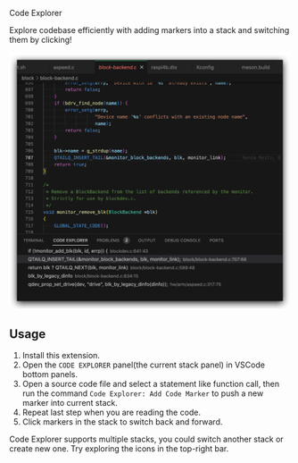 Code Explorer

Explore codebase efficiently with adding markers into a stack and switching them by clicking!

![](./media/example.png)

## Usage

1. Install this extension.
2. Open the `CODE EXPLORER` panel(the current stack panel) in VSCode bottom panels.
3. Open a source code file and select a statement like function call, then run the command `Code Explorer: Add Code Marker` to push a new marker into current stack.
4. Repeat last step when you are reading the code.
5. Click markers in the stack to switch back and forward.

Code Explorer supports multiple stacks, you could switch another stack or create new one. Try exploring the icons in the top-right bar.
